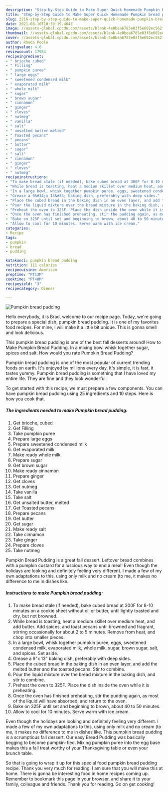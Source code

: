 ```yaml
---
description: "Step-by-Step Guide to Make Super Quick Homemade Pumpkin bread pudding"
title: "Step-by-Step Guide to Make Super Quick Homemade Pumpkin bread pudding"
slug: 2216-step-by-step-guide-to-make-super-quick-homemade-pumpkin-bread-pudding
date: 2021-08-10T10:39:19.464Z
image: //assets-global.cpcdn.com/assets/blank-4e0bea6785e03f5e602ec562f230caae08da540cada707380b4fe1bbebba43da.png
thumbnail: //assets-global.cpcdn.com/assets/blank-4e0bea6785e03f5e602ec562f230caae08da540cada707380b4fe1bbebba43da.png
cover: //assets-global.cpcdn.com/assets/blank-4e0bea6785e03f5e602ec562f230caae08da540cada707380b4fe1bbebba43da.png
author: Rhoda Poole
ratingvalue: 4.6
reviewcount: 17984
recipeingredient:
- " brioche cubed"
- " Filling"
- " pumpkin puree"
- " large eggs"
- " sweetened condensed milk"
- " evaporated milk"
- " whole milk"
- " sugar"
- " brown sugar"
- " cinnamon"
- " ginger"
- " cloves"
- " nutmeg"
- " vanilla"
- " salt"
- " unsalted butter melted"
- " Toasted pecans"
- " pecans"
- " butter"
- " sugar"
- " salt"
- " cinnamon"
- " ginger"
- " cloves"
- " nutmeg"
recipeinstructions:
- "To make bread stale (if needed), bake cubed bread at 300F for 8-10 minutes on a cookie sheet without oil or butter, until lightly toasted and dry, but not browned."
- "While bread is toasting, heat a medium skillet over medium heat, and add butter. Add spices, and toast pecans until browned and fragrant, stirring occasionally for about 2 to 5 minutes. Remove from heat, and chop into smaller pieces."
- "In a large bowl, whisk together pumpkin puree, eggs, sweetened condensed milk, evaporated milk, whole milk, sugar, brown sugar, salt, and spices. Set aside."
- "Grease a 9&#34;x 13&#34; baking dish, preferably with deep sides."
- "Place the cubed bread in the baking dish in an even layer, and add the melted butter and the toasted pecans. Stir to combine."
- "Pour the liquid mixture over the bread mixture in the baking dish, and stir to combine."
- "Preheat the oven to 325F. Place the dish inside the oven while it is preheating."
- "Once the oven has finished preheating, stir the pudding again, as most of the liquid will have absorbed, and return to the oven."
- "Bake on 325F until set and beginning to brown, about 40 to 50 minutes."
- "Allow to cool for 10 minutes. Serve warm with ice cream."
categories:
- Recipe
tags:
- pumpkin
- bread
- pudding

katakunci: pumpkin bread pudding 
nutrition: 111 calories
recipecuisine: American
preptime: "PT13M"
cooktime: "PT48M"
recipeyield: "3"
recipecategory: Dinner

---
```



![Pumpkin bread pudding](//assets-global.cpcdn.com/assets/blank-4e0bea6785e03f5e602ec562f230caae08da540cada707380b4fe1bbebba43da.png)

Hello everybody, it is Brad, welcome to our recipe page. Today, we're going to prepare a special dish, pumpkin bread pudding. It is one of my favorites food recipes. For mine, I will make it a little bit unique. This is gonna smell and look delicious.

This pumpkin bread pudding is one of the best fall desserts around! How to Make Pumpkin Bread Pudding. In a mixing bowl whisk together sugar, spices and salt. How would you rate Pumpkin Bread Pudding?

Pumpkin bread pudding is one of the most popular of current trending foods on earth. It's enjoyed by millions every day. It's simple, it is fast, it tastes yummy. Pumpkin bread pudding is something that I have loved my entire life. They are fine and they look wonderful.


To get started with this recipe, we must prepare a few components. You can have pumpkin bread pudding using 25 ingredients and 10 steps. Here is how you cook that.

<!--inarticleads1-->

##### The ingredients needed to make Pumpkin bread pudding:

1. Get  brioche, cubed
1. Get  Filling
1. Take  pumpkin puree
1. Prepare  large eggs
1. Prepare  sweetened condensed milk
1. Get  evaporated milk
1. Make ready  whole milk
1. Prepare  sugar
1. Get  brown sugar
1. Make ready  cinnamon
1. Prepare  ginger
1. Get  cloves
1. Get  nutmeg
1. Take  vanilla
1. Take  salt
1. Get  unsalted butter, melted
1. Get  Toasted pecans
1. Prepare  pecans
1. Get  butter
1. Get  sugar
1. Make ready  salt
1. Take  cinnamon
1. Take  ginger
1. Prepare  cloves
1. Take  nutmeg


Pumpkin Bread Pudding is a great fall dessert. Leftover bread combines with a pumpkin custard for a luscious way to end a meal! Even though the holidays are looking and definitely feeling very different. I made a few of my own adaptations to this, using only milk and no cream (to me, it makes no difference to me in dishes like. 

<!--inarticleads2-->

##### Instructions to make Pumpkin bread pudding:

1. To make bread stale (if needed), bake cubed bread at 300F for 8-10 minutes on a cookie sheet without oil or butter, until lightly toasted and dry, but not browned.
1. While bread is toasting, heat a medium skillet over medium heat, and add butter. Add spices, and toast pecans until browned and fragrant, stirring occasionally for about 2 to 5 minutes. Remove from heat, and chop into smaller pieces.
1. In a large bowl, whisk together pumpkin puree, eggs, sweetened condensed milk, evaporated milk, whole milk, sugar, brown sugar, salt, and spices. Set aside.
1. Grease a 9&#34;x 13&#34; baking dish, preferably with deep sides.
1. Place the cubed bread in the baking dish in an even layer, and add the melted butter and the toasted pecans. Stir to combine.
1. Pour the liquid mixture over the bread mixture in the baking dish, and stir to combine.
1. Preheat the oven to 325F. Place the dish inside the oven while it is preheating.
1. Once the oven has finished preheating, stir the pudding again, as most of the liquid will have absorbed, and return to the oven.
1. Bake on 325F until set and beginning to brown, about 40 to 50 minutes.
1. Allow to cool for 10 minutes. Serve warm with ice cream.


Even though the holidays are looking and definitely feeling very different. I made a few of my own adaptations to this, using only milk and no cream (to me, it makes no difference to me in dishes like. This pumpkin bread pudding is a scrumptious fall dessert. Our easy Bread Pudding was basically begging to become pumpkin-fied. Mixing pumpkin puree into the egg base makes this a fall treat worthy of your Thanksgiving table or even your brunch table. 

So that is going to wrap it up for this special food pumpkin bread pudding recipe. Thank you very much for reading. I am sure that you will make this at home. There is gonna be interesting food in home recipes coming up. Remember to bookmark this page in your browser, and share it to your family, colleague and friends. Thank you for reading. Go on get cooking!
